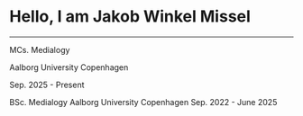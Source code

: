 # Hello, I am Jakob Winkel Missel

---

MCs. Medialogy

Aalborg University Copenhagen

Sep. 2025 - Present

BSc. Medialogy
Aalborg University Copenhagen
Sep. 2022 - June 2025
